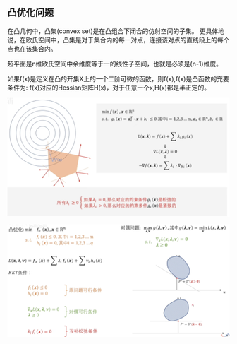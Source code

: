 ## 凸优化问题

在凸几何中，凸集(convex set)是在凸组合下闭合的仿射空间的子集。
更具体地说，在欧氏空间中，凸集是对于集合内的每一对点，连接该对点的直线段上的每个点也在该集合内。

超平面是n维欧氏空间中余维度等于一的线性子空间，也就是必须是(n-1)维度。

如果f(x)是定义在凸的开集X上的一个二阶可微的函数，则f(x),f(x)是凸函数的充要条件为:
f(x)对应的Hessian矩阵H(x)，对于任意一个x,H(x)都是半正定的。



![alt text](<src/Screenshot 2024-12-07 at 11.14.33.png>)

![alt text](<src/Screenshot 2024-12-07 at 11.16.42.png>)